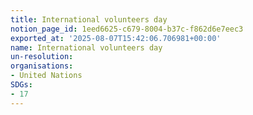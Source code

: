 ```yaml
---
title: International volunteers day
notion_page_id: 1eed6625-c679-8004-b37c-f862d6e7eec3
exported_at: '2025-08-07T15:42:06.706981+00:00'
name: International volunteers day
un-resolution: 
organisations:
- United Nations
SDGs:
- 17
---
```


